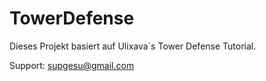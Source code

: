 # TowerDefense
Dieses Projekt basiert auf Ulixava`s Tower Defense Tutorial.

Support:
supgesu@gmail.com
